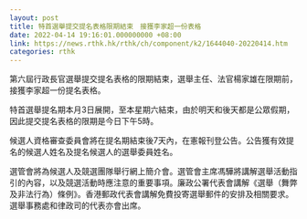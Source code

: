 ```yaml
---
layout: post
title: 特首選舉提交提名表格限期結束　接獲李家超一份表格
date: 2022-04-14 19:16:01.000000000 +08:00
link: https://news.rthk.hk/rthk/ch/component/k2/1644040-20220414.htm
categories: rthk
---
```


第六屆行政長官選舉提交提名表格的限期結束，選舉主任、法官楊家雄在限期前，接獲李家超一份提名表格。

特首選舉提名期本月3日展開，至本星期六結束，由於明天和後天都是公眾假期，因此提交提名表格的限期是今日下午5時。

候選人資格審查委員會將在提名期結束後7天內，在憲報刊登公告。公告獲有效提名的候選人姓名及提名候選人的選舉委員姓名。
 
選管會將為候選人及競選團隊舉行網上簡介會。選管會主席馮驊將講解選舉活動指引的內容，以及競選活動時應注意的重要事項。廉政公署代表會講解《選舉（舞弊及非法行為）條例》。香港郵政代表會講解免費投寄選舉郵件的安排及相關要求。選舉事務處和律政司的代表亦會出席。
